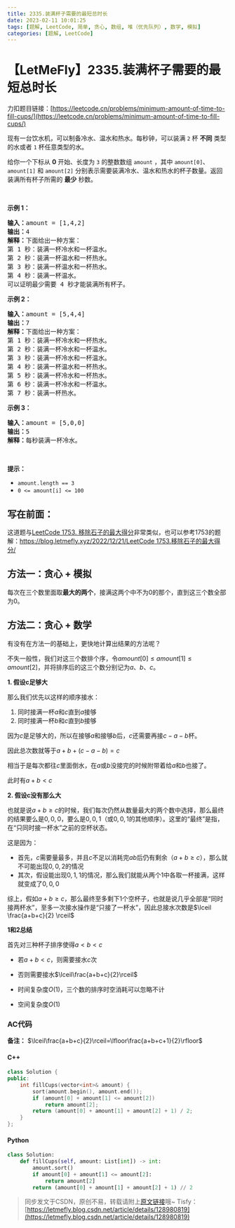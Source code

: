 ```yaml
---
title: 2335.装满杯子需要的最短总时长
date: 2023-02-11 10:01:25
tags: [题解, LeetCode, 简单, 贪心, 数组, 堆（优先队列）, 数学, 模拟]
categories: [题解, LeetCode]
---
```


# 【LetMeFly】2335.装满杯子需要的最短总时长

力扣题目链接：[https://leetcode.cn/problems/minimum-amount-of-time-to-fill-cups/](https://leetcode.cn/problems/minimum-amount-of-time-to-fill-cups/)

<p>现有一台饮水机，可以制备冷水、温水和热水。每秒钟，可以装满 <code>2</code> 杯 <strong>不同</strong> 类型的水或者 <code>1</code> 杯任意类型的水。</p>

<p>给你一个下标从 <strong>0</strong> 开始、长度为 <code>3</code> 的整数数组 <code>amount</code> ，其中 <code>amount[0]</code>、<code>amount[1]</code> 和 <code>amount[2]</code> 分别表示需要装满冷水、温水和热水的杯子数量。返回装满所有杯子所需的 <strong>最少</strong> 秒数。</p>

<p>&nbsp;</p>

<p><strong>示例 1：</strong></p>

<pre><strong>输入：</strong>amount = [1,4,2]
<strong>输出：</strong>4
<strong>解释：</strong>下面给出一种方案：
第 1 秒：装满一杯冷水和一杯温水。
第 2 秒：装满一杯温水和一杯热水。
第 3 秒：装满一杯温水和一杯热水。
第 4 秒：装满一杯温水。
可以证明最少需要 4 秒才能装满所有杯子。
</pre>

<p><strong>示例 2：</strong></p>

<pre><strong>输入：</strong>amount = [5,4,4]
<strong>输出：</strong>7
<strong>解释：</strong>下面给出一种方案：
第 1 秒：装满一杯冷水和一杯热水。
第 2 秒：装满一杯冷水和一杯温水。
第 3 秒：装满一杯冷水和一杯温水。
第 4 秒：装满一杯温水和一杯热水。
第 5 秒：装满一杯冷水和一杯热水。
第 6 秒：装满一杯冷水和一杯温水。
第 7 秒：装满一杯热水。
</pre>

<p><strong>示例 3：</strong></p>

<pre><strong>输入：</strong>amount = [5,0,0]
<strong>输出：</strong>5
<strong>解释：</strong>每秒装满一杯冷水。
</pre>

<p>&nbsp;</p>

<p><strong>提示：</strong></p>

<ul>
	<li><code>amount.length == 3</code></li>
	<li><code>0 &lt;= amount[i] &lt;= 100</code></li>
</ul>



## 写在前面：

这道题与[LeetCode 1753. 移除石子的最大得分](https://leetcode.cn/problems/maximum-score-from-removing-stones/)非常类似，也可以参考1753的题解：[https://blog.letmefly.xyz/2022/12/21/LeetCode 1753.移除石子的最大得分/](https://blog.letmefly.xyz/2022/12/21/LeetCode%201753.%E7%A7%BB%E9%99%A4%E7%9F%B3%E5%AD%90%E7%9A%84%E6%9C%80%E5%A4%A7%E5%BE%97%E5%88%86/)

## 方法一：贪心 + 模拟

每次在三个数里面取**最大的两个**，接满这两个中不为0的那个，直到这三个数全部为0。

## 方法二：贪心 + 数学

有没有在方法一的基础上，更快地计算出结果的方法呢？

不失一般性，我们对这三个数排个序，令$amount[0]\leq amount[1]\leq amount[2]$，并将排序后的这三个数分别记为$a$、$b$、$c$。

**1. 假设c足够大**

那么我们优先以这样的顺序接水：

1. 同时接满一杯$a$和$c$直到$a$接够
2. 同时接满一杯$b$和$c$直到$b$接够

因为$c$是足够大的，所以在接够$a$和接够$b$后，$c$还需要再接$c-a-b$杯。

因此总次数就等于$a+b+(c-a-b)=c$

相当于是每次都往$c$里面倒水，在$a$或$b$没接完的时候附带着给$a$和$b$也接了。

此时有$a+b<c$

**2. 假设c没有那么大**

也就是说$a+b\geq c$的时候，我们每次仍然从数量最大的两个数中选择，那么最终的结果要么是$0, 0, 0$，要么是$0, 0, 1$（或$0,0,1$的其他顺序）。这里的“最终”是指，在“只同时接一杯水”之前的空杯状态。

这是因为：

+ 首先，$c$需要量最多，并且$c$不足以消耗完$ab$后仍有剩余（$a+b\geq c$），那么就不可能出现$0, 0, 2$的情况
+ 其次，假设能出现$0, 1, 1$的情况，那么我们就能从两个$1$中各取一杯接满，这样就变成了$0, 0, 0$

综上，假如$a+b\geq c$，那么最终至多剩下1个空杯子，也就是说几乎全部是“同时接两杯水”，至多一次接水操作是“只接了一杯水”，因此总接水次数是$\lceil \frac{a+b+c}{2} \rceil$

**1和2总结**

首先对三种杯子排序使得$a<b<c$

+ 若$a+b<c$，则需要接水$c$次
+ 否则需要接水$\lceil\frac{a+b+c}{2}\rceil$

+ 时间复杂度$O(1)$，三个数的排序时空消耗可以忽略不计
+ 空间复杂度$O(1)$

### AC代码

**备注：** $\lceil\frac{a+b+c}{2}\rceil=\lfloor\frac{a+b+c+1}{2}\rfloor$

#### C++

```cpp
class Solution {
public:
    int fillCups(vector<int>& amount) {
        sort(amount.begin(), amount.end());
        if (amount[0] + amount[1] <= amount[2])
            return amount[2];
        return (amount[0] + amount[1] + amount[2] + 1) / 2;
    }
};
```

#### Python

```python
class Solution:
    def fillCups(self, amount: List[int]) -> int:
        amount.sort()
        if amount[0] + amount[1] <= amount[2]:
            return amount[2]
        return (amount[0] + amount[1] + amount[2] + 1) // 2
```

> 同步发文于CSDN，原创不易，转载请附上[原文链接](https://blog.letmefly.xyz/2023/02/11/LeetCode%202335.%E8%A3%85%E6%BB%A1%E6%9D%AF%E5%AD%90%E9%9C%80%E8%A6%81%E7%9A%84%E6%9C%80%E7%9F%AD%E6%80%BB%E6%97%B6%E9%95%BF/)哦~
> Tisfy：[https://letmefly.blog.csdn.net/article/details/128980819](https://letmefly.blog.csdn.net/article/details/128980819)
